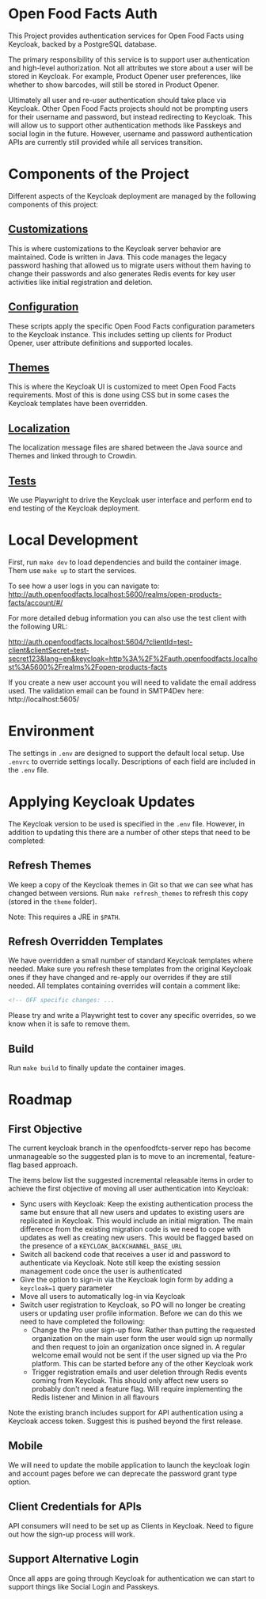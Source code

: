 # Open Food Facts Auth

This Project provides authentication services for Open Food Facts using Keycloak, backed by a PostgreSQL database.

The primary responsibility of this service is to support user authentication and high-level authorization. Not all attributes we store about a user will be stored in Keycloak. For example, Product Opener user preferences, like whether to show barcodes, will still be stored in Product Opener.

Ultimately all user and re-user authentication should take place via Keycloak. Other Open Food Facts projects should not be prompting users for their username and password, but instead redirecting to Keycloak. This will allow us to support other authentication methods like Passkeys and social login in the future. However, username and password authentication APIs are currently still provided while all services transition.

# Components of the Project

Different aspects of the Keycloak deployment are managed by the following components of this project:

## [Customizations](src/README.md)

This is where customizations to the Keycloak server behavior are maintained. Code is written in Java. This code manages the legacy password hashing that allowed us to migrate users without them having to change their passwords and also generates Redis events for key user activities like initial registration and deletion.

## [Configuration](runtime-scripts/README.md)

These scripts apply the specific Open Food Facts configuration parameters to the Keycloak instance. This includes setting up clients for Product Opener, user attribute definitions and supported locales.

## [Themes](theme/README.md)

This is where the Keycloak UI is customized to meet Open Food Facts requirements. Most of this is done using CSS but in some cases the Keycloak templates have been overridden.

## [Localization](src/messages/README.md)

The localization message files are shared between the Java source and Themes and linked through to Crowdin.

## [Tests](tests/README.md)

We use Playwright to drive the Keycloak user interface and perform end to end testing of the Keycloak deployment.

# Local Development

First, run `make dev` to load dependencies and build the container image. Them use `make up` to start the services.

To see how a user logs in you can navigate to: http://auth.openfoodfacts.localhost:5600/realms/open-products-facts/account/#/

For more detailed debug information you can also use the test client with the following URL:

http://auth.openfoodfacts.localhost:5604/?clientId=test-client&clientSecret=test-secret123&lang=en&keycloak=http%3A%2F%2Fauth.openfoodfacts.localhost%3A5600%2Frealms%2Fopen-products-facts

If you create a new user account you will need to validate the email address used. The validation email can be found in SMTP4Dev here: http://localhost:5605/

# Environment

The settings in `.env` are designed to support the default local setup. Use `.envrc` to override settings locally. Descriptions of each field are included in the `.env` file.

# Applying Keycloak Updates

The Keycloak version to be used is specified in the `.env` file. However, in addition to updating this there are a number of other steps that need to be completed:

## Refresh Themes

We keep a copy of the Keycloak themes in Git so that we can see what has changed between versions. Run `make refresh_themes` to refresh this copy (stored in the `theme` folder).

Note: This requires a JRE in `$PATH`.

## Refresh Overridden Templates

We have overridden a small number of standard Keycloak templates where needed. Make sure you refresh these templates from the original Keycloak ones if they have changed and re-apply our overrides if they are still needed. All templates containing overrides will contain a comment like:

```html
<!-- OFF specific changes: ...
```

Please try and write a Playwright test to cover any specific overrides, so we know when it is safe to remove them.

## Build

Run `make build` to finally update the container images.

# Roadmap

## First Objective

The current keycloak branch in the openfoodfcts-server repo has become unmanageable so the suggested plan is to move to an incremental, feature-flag based approach.

The items below list the suggested incremental releasable items in order to achieve the first objective of moving all user authentication into Keycloak:

- Sync users with Keycloak: Keep the existing authentication process the same but ensure that all new users and updates to existing users are replicated in Keycloak. This would include an initial migration. The main difference from the existing migration code is we need to cope with updates as well as creating new users. This would be flagged based on the presence of a `KEYCLOAK_BACKCHANNEL_BASE_URL`
- Switch all backend code that receives a user id and password to authenticate via Keycloak. Note still keep the existing session management code once the user is authenticated
- Give the option to sign-in via the Keycloak login form by adding a `keycloak=1` query parameter
- Move all users to automatically log-in via Keycloak
- Switch user registration to Keycloak, so PO will no longer be creating users or updating user profile information. Before we can do this we need to have completed the following:
    - Change the Pro user sign-up flow. Rather than putting the requested organization on the main user form the user would sign up normally and then request to join an organization once signed in. A regular welcome email would not be sent if the user signed up via the Pro platform. This can be started before any of the other Keycloak work
    - Trigger registration emails and user deletion through Redis events coming from Keycloak. This should only affect new users so probably don't need a feature flag. Will require implementing the Redis listener and Minion in all flavours

Note the existing branch includes support for API authentication using a Keycloak access token. Suggest this is pushed beyond the first release.

## Mobile

We will need to update the mobile application to launch the keycloak login and account pages before we can deprecate the password grant type option.

## Client Credentials for APIs

API consumers will need to be set up as Clients in Keycloak. Need to figure out how the sign-up process will work.

## Support Alternative Login

Once all apps are going through Keycloak for authentication we can start to support things like Social Login and Passkeys.
